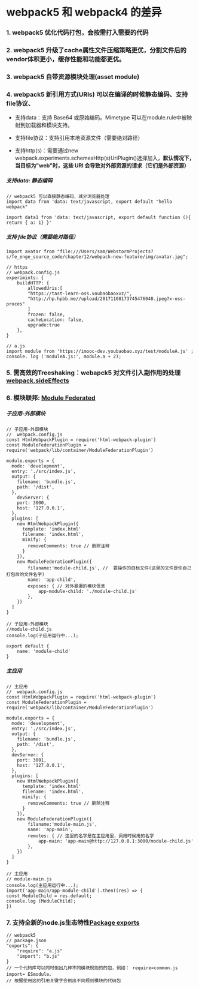 # webpack5 和 webpack4 的差异
### 1. webpack5 优化代码打包，会按需打入需要的代码

### 2. webpack5 升级了cache属性文件压缩策略更优，分割文件后的 vendor体积更小，缓存性能和功能都更优。

### 3. webpack5 自带资源模块处理(asset module)

### 4. webpack5 新引用方式(URIs) 可以在编译的时候静态编码、支持file协议、
- 支持data：支持 Base64 或原始编码。Mimetype 可以在module.rule中被映射到加载器和模块支持。

- 支持file协议：支持引用本地资源文件（需要绝对路径）

- 支持http(s)：需要通过new webpack.experiments.schemesHttp(s)UriPlugin()选择加入，**默认情况下，当目标为"web"时，这些 URI 会导致对外部资源的请求（它们是外部资源）**

##### 支持data: 静态编码
```
// webpack5 可以直接静态编码，减少浏览器处理
import data from 'data: text/javascript, export default "hello webpack"

import data1 from 'data: text/javascript, export default function (){ return { a: 1} }'
```

##### 支持 file协议（需要绝对路径）
```
import avatar from "file:///Users/sam/WebstormProjects?
s/fe_enge_source_code/chapter12/webpack-new-feature/img/avatar.jpg";

// https
// webpack.config.js
experimints: {
    buildHTTP: {
        allowedUris:[
        "https://tast-learn-oss.voubaobaoxvz/",
        "http://hp.hpbb.me//upload/20171108173745476048.jpeg?x-oss-proces"
        ]
        frozen: false, 
        cacheLocation: false,
        upgrade:true
    },
}

// a.js
import module from 'https://imooc-dev.youbaobao.xyz/test/moduleA.js' ;
console. log ('moduleA.js:', module.a + 2);
```

### 5. 需高效的Treeshaking：webapck5 对文件引入副作用的处理 [webpack.sideEffects](https://webpack.docschina.org/guides/tree-shaking/#mark-the-file-as-side-effect-free])


### 6. 模块联邦: [Module Federated](https://webpack.docschina.org/concepts/module-federation/ '点击跳转')

##### 子应用-外部模块
```
// 子应用-外部模块
//  webpack.config.js
const HtmlWebpackPlugin = require('html-webpack-plugin')
const ModuleFederationPlugin = require('webpack/lib/container/ModuleFederationPlugin')

module.exports = {
  mode: 'development',
  entry: './src/index.js',
  output: {
    filename: 'bundle.js',
    path: '/dist',
  },
    devServer: {
    port: 3000,
    host: '127.0.0.1',
  },
  plugins: [
    new HtmlWebpackPlugin({
      template: 'index.html'
      filename: 'index.html',
      minify: {
        removeComments: true // 删除注释
      }
    }),
    new ModuleFederationPlugin({
        filaname:'module-child.js', //  要操作的目标文件(这里的文件是你自己打包后的文件名字)
        name: 'app-child',
        exposes: { // 对外暴漏的模块信息
            app-module-child: './module-child.js'
        },
    })
  ]
}
```

```
// 子应用-外部模块
//module-child.js
console.log(子应用运行中...);

export default {
    name: 'module-child'
}
```


##### 主应用
```
// 主应用
//  webpack.config.js
const HtmlWebpackPlugin = require('html-webpack-plugin')
const ModuleFederationPlugin = require('webpack/lib/container/ModuleFederationPlugin')

module.exports = {
  mode: 'development',
  entry: './src/index.js',
  output: {
    filename: 'bundle.js',
    path: '/dist',
  },
  devServer: {
    port: 3001,
    host: '127.0.0.1',
  },
  plugins: [
    new HtmlWebpackPlugin({
      template: 'index.html'
      filename: 'index.html',
      minify: {
        removeComments: true // 删除注释
      }
    }),
    new ModuleFederationPlugin({
        filaname:'module-main.js',
        name: 'app-main',
        remotes: { // 这里的名字是在主应用里，调用时候用的名字
            app-main: 'app-main@http://127.0.0.1:3000/module-child.js'
        },
    })
  ]
}
```

```
// 主应用
// module-main.js
console.log(主应用运行中...);
import('app-main/app-module-child').then((res) => {
const MeduleChild = res.default;
console.log (MeduleChild);
})
```
### 7. 支持全新的node.js生态特性[Package exports](https://webpack.docschina.org/guides/package-exports/#root '点击跳转')
```
// webpack5
// package.json
"exports": {
    "require": "a.js"
    "import": "b.js"
}
// 一个代码库可以同时倒出几种不同模块规则的的包，例如： require=common.js import= ESmodule，
// 根据使用这的引用关键字会倒出不同规则模块的代码包
```